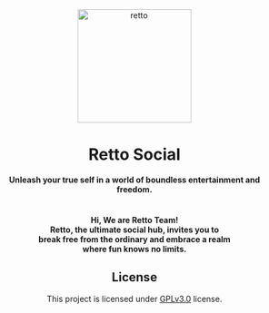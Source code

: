 <div align="center">

<img src="https://avatars.githubusercontent.com/u/126869909?s=200&v=4" alt="retto" width="200" height="200" />
<h1>Retto Social</h1>
<b>Unleash your true self in a world of boundless entertainment and freedom.
</b></br></br>
<h4>Hi, We are Retto Team!</br>
   Retto, the ultimate social hub, invites you to</br>
   break free from the ordinary and embrace a realm</br>
   where fun knows no limits.
</h4>

## License
  This project is licensed under [GPLv3.0](LICENSE) license.
